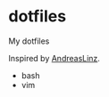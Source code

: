 dotfiles
========

My dotfiles

Inspired by [AndreasLinz](https://github.com/KLINGTdotNET/dotfiles).



- bash
- vim
